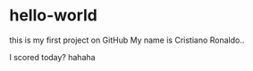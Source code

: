 # hello-world
this is my first project on GitHub
My name is Cristiano Ronaldo..

I scored today? hahaha
